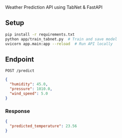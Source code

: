Weather Prediction API using TabNet & FastAPI

## Setup
```bash
pip install -r requirements.txt
python app/train_tabnet.py  # Train and save model
uvicorn app.main:app --reload  # Run API locally
```

## Endpoint
`POST /predict`
```json
{
  "humidity": 45.0,
  "pressure": 1010.0,
  "wind_speed": 5.0
}
```

### Response
```json
{
  "predicted_temperature": 23.56
}
